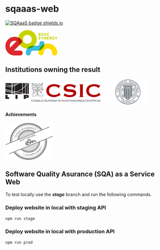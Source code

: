 # sqaaas-web

[![SQAaaS badge shields.io](https://img.shields.io/badge/sqaaas%20software-silver-lightgrey)](https://eu.badgr.com/public/assertions/XHEYOSImTsOiLPl1KrIe0w "SQAaaS silver badge achieved")

<img src="https://github.com/EOSC-synergy/service-qa-baseline/blob/master/content/images/logo-SYNERGY.png" height="80">

## Institutions owning the result
<p float="left">
    <img src="https://github.com/EOSC-synergy/service-qa-baseline/blob/master/content/images/logo-LIP.png" height="80">
    <img src="https://github.com/EOSC-synergy/service-qa-baseline/blob/master/content/images/logo-csic.png" height="80">
    <img src="https://github.com/EOSC-synergy/service-qa-baseline/blob/master/content/images/logo-UPV.png" height="80">
</p>

#### Achievements 
[![SQAaaS badge](https://github.com/EOSC-synergy/SQAaaS/raw/master/badges/badges_150x116/badge_software_silver.png)](https://eu.badgr.com/public/assertions/XHEYOSImTsOiLPl1KrIe0w "SQAaaS silver badge achieved")

## Software Quality Asurance (SQA) as a Service Web


To test locally use the **_stage_** branch and run the following commands.

### Deploy website in local with staging API

```
npm run stage
```

### Deploy website in local with production API

```
npm run prod
```

